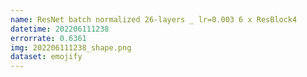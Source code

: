 ```yaml
---
name: ResNet batch normalized 26-layers _ lr=0.003 6 x ResBlock4
datetime: 202206111238
errorrate: 0.6361
img: 202206111238_shape.png
dataset: emojify
---
```

